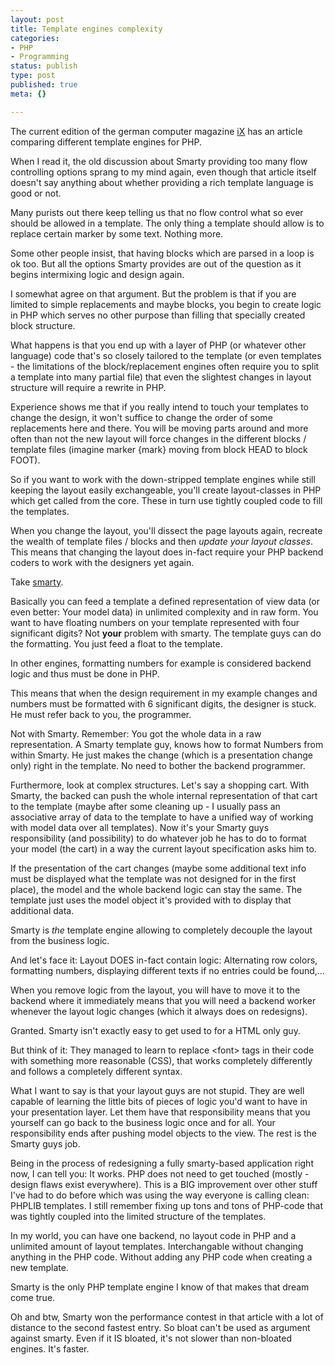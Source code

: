 ```yaml
---
layout: post
title: Template engines complexity
categories:
- PHP
- Programming
status: publish
type: post
published: true
meta: {}

---
```

<p>The current edition of the german computer magazine <a href="http://www.heise.de/ix/">iX</a> has an article comparing different template engines for PHP.</p>
<p>When I read it, the old discussion about Smarty providing too many flow controlling options sprang to my mind again, even though that article itself doesn't say anything about whether providing a rich template language is good or not.</p>
<p>Many purists out there keep telling us that no flow control what so ever should be allowed in a template. The only thing a template should allow is to replace certain marker by some text. Nothing more.</p>
<p>Some other people insist, that having blocks which are parsed in a loop is ok too. But all the options Smarty provides are out of the question as it begins intermixing logic and design again.</p>
<p>I somewhat agree on that argument. But the problem is that if you are limited to simple replacements and maybe blocks, you begin to create logic in PHP which serves no other purpose than filling that specially created block structure.</p>
<p>What happens is that you end up with a layer of PHP (or whatever other language) code that's so closely tailored to the template (or even templates - the limitations of the block/replacement engines often require you to split a template into many partial file) that even the slightest changes in layout structure will require a rewrite in PHP.</p>
<p>Experience shows me that if you really intend to touch your templates to change the design, it won't suffice to change the order of some replacements here and there. You will be moving parts around and more often than not the new layout will force changes in the different blocks / template files (imagine marker {mark} moving from block HEAD to block FOOT).</p>
<p>So if you want to work with the down-stripped template engines while still keeping the layout easily exchangeable, you'll create layout-classes in PHP which get called from the core. These in turn use tightly coupled code to fill the templates.</p>
<p>When you change the layout, you'll dissect the page layouts again, recreate the wealth of template files / blocks and then <em>update your layout classes</em>. This means that changing the layout does in-fact require your PHP backend coders to work with the designers yet again.</p>
<p>Take <a href="http://smarty.php.net">smarty</a>.</p>
<p>Basically you can feed a template a defined representation of view data (or even better: Your model data) in unlimited complexity and in raw form. You want to have floating numbers on your template represented with four significant digits? Not <b>your</b> problem with smarty. The template guys can do the formatting. You just feed a float to the template.</p>
<p>In other engines, formatting numbers for example is considered backend logic and thus must be done in PHP.</p>
<p>This means that when the design requirement in my example changes and numbers must be formatted with 6 significant digits, the designer is stuck. He must refer back to you, the programmer.</p>
<p>Not with Smarty. Remember: You got the whole data in a raw representation. A Smarty template guy, knows how to format Numbers from within Smarty. He just makes the change (which is a presentation change only) right in the template. No need to bother the backend programmer.</p>
<p>Furthermore, look at complex structures. Let's say a shopping cart. With Smarty, the backed can push the whole internal representation of that cart to the template (maybe after some cleaning up - I usually pass an associative array of data to the template to have a unified way of working with model data over all templates). Now it's your Smarty guys responsibility (and possibility) to do whatever job he has to do to format your model (the cart) in a way the current layout specification asks him to.</p>
<p>If the presentation of the cart changes (maybe some additional text info must be displayed what the template was not designed for in the first place), the model and the whole backend logic can stay the same. The template just uses the model object it's provided with to display that additional data.</p>
<p>Smarty is <em>the</em> template engine allowing to completely decouple the layout from the business logic.</p>
<p>And let's face it: Layout DOES in-fact contain logic: Alternating row colors, formatting numbers, displaying different texts if no entries could be found,...</p>
<p>When you remove logic from the layout, you will have to move it to the backend where it immediately means that you will need a backend worker whenever the layout logic changes (which it always does on redesigns).</p>
<p>Granted. Smarty isn't exactly easy to get used to for a HTML only guy.</p>
<p>But think of it: They managed to learn to replace &lt;font&gt; tags in their code with something more reasonable (CSS), that works completely differently and follows a completely different syntax.</p>
<p>What I want to say is that your layout guys are not stupid. They are well capable of learning the little bits of pieces of logic you'd want to have in your presentation layer. Let them have that responsibility means that you yourself can go back to the business logic once and for all. Your responsibility ends after pushing model objects to the view. The rest is the Smarty guys job.</p>
<p>Being in the process of redesigning a fully smarty-based application right now, I can tell you: It works. PHP does not need to get touched (mostly - design flaws exist everywhere). This is a BIG improvement over other stuff I've had to do before which was using the way everyone is calling clean: PHPLIB templates. I still remember fixing up tons and tons of PHP-code that was tightly coupled into the limited structure of the templates.</p>
<p>In my world, you can have one backend, no layout code in PHP and a unlimited amount of layout templates. Interchangable without changing anything in the PHP code. Without adding any PHP code when creating a new template.</p>
<p>Smarty is the only PHP template engine I know of that makes that dream come true.</p>
<p>Oh and btw, Smarty won the performance contest in that article with a lot of distance to the second fastest entry. So bloat can't be used as argument against smarty. Even if it IS bloated, it's not slower than non-bloated engines. It's faster.</p>
